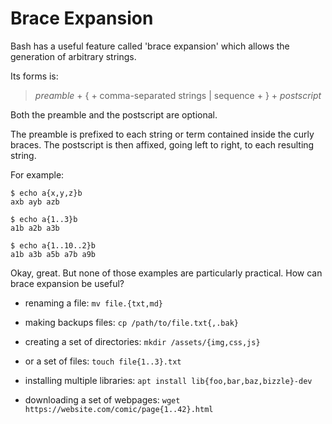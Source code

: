 # Brace Expansion

Bash has a useful feature called 'brace expansion' which allows the generation of arbitrary strings. 

Its forms is:

> *preamble* + { + comma-separated strings \| sequence + } + *postscript*

Both the preamble and the postscript are optional.

The preamble is prefixed to each string or term contained inside the curly braces. The postscript is then affixed, going left to right, to each resulting string.

For example: 

```
$ echo a{x,y,z}b
axb ayb azb

$ echo a{1..3}b
a1b a2b a3b

$ echo a{1..10..2}b
a1b a3b a5b a7b a9b
```

Okay, great. But none of those examples are particularly practical. How can brace expansion be useful?

- renaming a file: `mv file.{txt,md}`

- making backups files: `cp /path/to/file.txt{,.bak}`

- creating a set of directories: `mkdir /assets/{img,css,js}`

- or a set of files: `touch file{1..3}.txt`

- installing multiple libraries: `apt install lib{foo,bar,baz,bizzle}-dev`

- downloading a set of webpages: `wget https://website.com/comic/page{1..42}.html`

